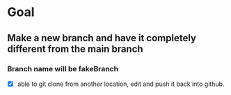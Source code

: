 # Goal
## Make a new branch and have it completely different from the main branch

### Branch name will be fakeBranch
-[x] able to git clone from another location, edit and push it back into github.
